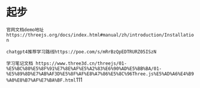 # 起步

`官网文档demo地址 https://threejs.org/docs/index.html#manual/zh/introduction/Installation `

`chatgpt4推荐学习路线https://poe.com/s/mRrBzQpEDTRURZ05ISzN`

`学习笔记文档 https://www.three3d.cn/threejs/01-%E5%BC%80%E5%8F%91%E7%8E%AF%E5%A2%83%E6%90%AD%E5%BB%BA/01-%E5%89%8D%E7%AB%AF3D%E5%8F%AF%E8%A7%86%E5%8C%96Three.js%E5%AD%A6%E4%B9%A0%E8%B7%AF%E7%BA%BF.html`111